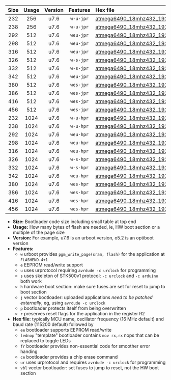 |Size|Usage|Version|Features|Hex file|
|:-:|:-:|:-:|:-:|:--|
|232|256|u7.6|`w-u-jpr`|[atmega6490_18mhz432_19200bps_ur_vbl.hex](https://raw.githubusercontent.com/stefanrueger/urboot/main/bootloaders/atmega6490/fcpu_18mhz432/19200_bps/atmega6490_18mhz432_19200bps_ur_vbl.hex)|
|238|256|u7.6|`w-u-jpr`|[atmega6490_18mhz432_19200bps_lednop_ur_vbl.hex](https://raw.githubusercontent.com/stefanrueger/urboot/main/bootloaders/atmega6490/fcpu_18mhz432/19200_bps/atmega6490_18mhz432_19200bps_lednop_ur_vbl.hex)|
|292|512|u7.6|`weu-jpr`|[atmega6490_18mhz432_19200bps_ee_ur_vbl.hex](https://raw.githubusercontent.com/stefanrueger/urboot/main/bootloaders/atmega6490/fcpu_18mhz432/19200_bps/atmega6490_18mhz432_19200bps_ee_ur_vbl.hex)|
|298|512|u7.6|`weu-jpr`|[atmega6490_18mhz432_19200bps_ee_lednop_ur_vbl.hex](https://raw.githubusercontent.com/stefanrueger/urboot/main/bootloaders/atmega6490/fcpu_18mhz432/19200_bps/atmega6490_18mhz432_19200bps_ee_lednop_ur_vbl.hex)|
|316|512|u7.6|`weu-jpr`|[atmega6490_18mhz432_19200bps_ee_lednop_fr_ur_vbl.hex](https://raw.githubusercontent.com/stefanrueger/urboot/main/bootloaders/atmega6490/fcpu_18mhz432/19200_bps/atmega6490_18mhz432_19200bps_ee_lednop_fr_ur_vbl.hex)|
|326|512|u7.6|`w-s-jpr`|[atmega6490_18mhz432_19200bps_vbl.hex](https://raw.githubusercontent.com/stefanrueger/urboot/main/bootloaders/atmega6490/fcpu_18mhz432/19200_bps/atmega6490_18mhz432_19200bps_vbl.hex)|
|332|512|u7.6|`w-s-jpr`|[atmega6490_18mhz432_19200bps_lednop_vbl.hex](https://raw.githubusercontent.com/stefanrueger/urboot/main/bootloaders/atmega6490/fcpu_18mhz432/19200_bps/atmega6490_18mhz432_19200bps_lednop_vbl.hex)|
|342|512|u7.6|`weu-jpr`|[atmega6490_18mhz432_19200bps_ee_lednop_fr_ce_ur_vbl.hex](https://raw.githubusercontent.com/stefanrueger/urboot/main/bootloaders/atmega6490/fcpu_18mhz432/19200_bps/atmega6490_18mhz432_19200bps_ee_lednop_fr_ce_ur_vbl.hex)|
|380|512|u7.6|`wes-jpr`|[atmega6490_18mhz432_19200bps_ee_vbl.hex](https://raw.githubusercontent.com/stefanrueger/urboot/main/bootloaders/atmega6490/fcpu_18mhz432/19200_bps/atmega6490_18mhz432_19200bps_ee_vbl.hex)|
|386|512|u7.6|`wes-jpr`|[atmega6490_18mhz432_19200bps_ee_lednop_vbl.hex](https://raw.githubusercontent.com/stefanrueger/urboot/main/bootloaders/atmega6490/fcpu_18mhz432/19200_bps/atmega6490_18mhz432_19200bps_ee_lednop_vbl.hex)|
|416|512|u7.6|`wes-jpr`|[atmega6490_18mhz432_19200bps_ee_lednop_fr_vbl.hex](https://raw.githubusercontent.com/stefanrueger/urboot/main/bootloaders/atmega6490/fcpu_18mhz432/19200_bps/atmega6490_18mhz432_19200bps_ee_lednop_fr_vbl.hex)|
|456|512|u7.6|`wes-jpr`|[atmega6490_18mhz432_19200bps_ee_lednop_fr_ce_vbl.hex](https://raw.githubusercontent.com/stefanrueger/urboot/main/bootloaders/atmega6490/fcpu_18mhz432/19200_bps/atmega6490_18mhz432_19200bps_ee_lednop_fr_ce_vbl.hex)|
|232|1024|u7.6|`w-u-hpr`|[atmega6490_18mhz432_19200bps_ur.hex](https://raw.githubusercontent.com/stefanrueger/urboot/main/bootloaders/atmega6490/fcpu_18mhz432/19200_bps/atmega6490_18mhz432_19200bps_ur.hex)|
|238|1024|u7.6|`w-u-hpr`|[atmega6490_18mhz432_19200bps_lednop_ur.hex](https://raw.githubusercontent.com/stefanrueger/urboot/main/bootloaders/atmega6490/fcpu_18mhz432/19200_bps/atmega6490_18mhz432_19200bps_lednop_ur.hex)|
|292|1024|u7.6|`weu-hpr`|[atmega6490_18mhz432_19200bps_ee_ur.hex](https://raw.githubusercontent.com/stefanrueger/urboot/main/bootloaders/atmega6490/fcpu_18mhz432/19200_bps/atmega6490_18mhz432_19200bps_ee_ur.hex)|
|298|1024|u7.6|`weu-hpr`|[atmega6490_18mhz432_19200bps_ee_lednop_ur.hex](https://raw.githubusercontent.com/stefanrueger/urboot/main/bootloaders/atmega6490/fcpu_18mhz432/19200_bps/atmega6490_18mhz432_19200bps_ee_lednop_ur.hex)|
|316|1024|u7.6|`weu-hpr`|[atmega6490_18mhz432_19200bps_ee_lednop_fr_ur.hex](https://raw.githubusercontent.com/stefanrueger/urboot/main/bootloaders/atmega6490/fcpu_18mhz432/19200_bps/atmega6490_18mhz432_19200bps_ee_lednop_fr_ur.hex)|
|326|1024|u7.6|`w-s-hpr`|[atmega6490_18mhz432_19200bps.hex](https://raw.githubusercontent.com/stefanrueger/urboot/main/bootloaders/atmega6490/fcpu_18mhz432/19200_bps/atmega6490_18mhz432_19200bps.hex)|
|332|1024|u7.6|`w-s-hpr`|[atmega6490_18mhz432_19200bps_lednop.hex](https://raw.githubusercontent.com/stefanrueger/urboot/main/bootloaders/atmega6490/fcpu_18mhz432/19200_bps/atmega6490_18mhz432_19200bps_lednop.hex)|
|342|1024|u7.6|`weu-hpr`|[atmega6490_18mhz432_19200bps_ee_lednop_fr_ce_ur.hex](https://raw.githubusercontent.com/stefanrueger/urboot/main/bootloaders/atmega6490/fcpu_18mhz432/19200_bps/atmega6490_18mhz432_19200bps_ee_lednop_fr_ce_ur.hex)|
|380|1024|u7.6|`wes-hpr`|[atmega6490_18mhz432_19200bps_ee.hex](https://raw.githubusercontent.com/stefanrueger/urboot/main/bootloaders/atmega6490/fcpu_18mhz432/19200_bps/atmega6490_18mhz432_19200bps_ee.hex)|
|386|1024|u7.6|`wes-hpr`|[atmega6490_18mhz432_19200bps_ee_lednop.hex](https://raw.githubusercontent.com/stefanrueger/urboot/main/bootloaders/atmega6490/fcpu_18mhz432/19200_bps/atmega6490_18mhz432_19200bps_ee_lednop.hex)|
|416|1024|u7.6|`wes-hpr`|[atmega6490_18mhz432_19200bps_ee_lednop_fr.hex](https://raw.githubusercontent.com/stefanrueger/urboot/main/bootloaders/atmega6490/fcpu_18mhz432/19200_bps/atmega6490_18mhz432_19200bps_ee_lednop_fr.hex)|
|456|1024|u7.6|`wes-hpr`|[atmega6490_18mhz432_19200bps_ee_lednop_fr_ce.hex](https://raw.githubusercontent.com/stefanrueger/urboot/main/bootloaders/atmega6490/fcpu_18mhz432/19200_bps/atmega6490_18mhz432_19200bps_ee_lednop_fr_ce.hex)|

- **Size:** Bootloader code size including small table at top end
- **Usage:** How many bytes of flash are needed, ie, HW boot section or a multiple of the page size
- **Version:** For example, u7.6 is an urboot version, o5.2 is an optiboot version
- **Features:**
  + `w` urboot provides `pgm_write_page(sram, flash)` for the application at `FLASHEND-4+1`
  + `e` EEPROM read/write support
  + `u` uses urprotocol requiring `avrdude -c urclock` for programming
  + `s` uses skeleton of STK500v1 protocol; `-c urclock` and `-c arduino` both work
  + `h` hardware boot section: make sure fuses are set for reset to jump to boot section
  + `j` vector bootloader: uploaded applications *need to be patched externally*, eg, using `avrdude -c urclock`
  + `p` bootloader protects itself from being overwritten
  + `r` preserves reset flags for the application in the register R2
- **Hex file:** typically MCU name, oscillator frequency (16 MHz default) and baud rate (115200 default) followed by
  + `ee` bootloader supports EEPROM read/write
  + `lednop` "template" bootloader contains `mov rx,rx` nops that can be replaced to toggle LEDs
  + `fr` bootloader provides non-essential code for smoother error handing
  + `ce` bootloader provides a chip erase command
  + `ur` uses urprotocol and requires `avrdude -c urclock` for programming
  + `vbl` vector bootloader: set fuses to jump to reset, not the HW boot section
